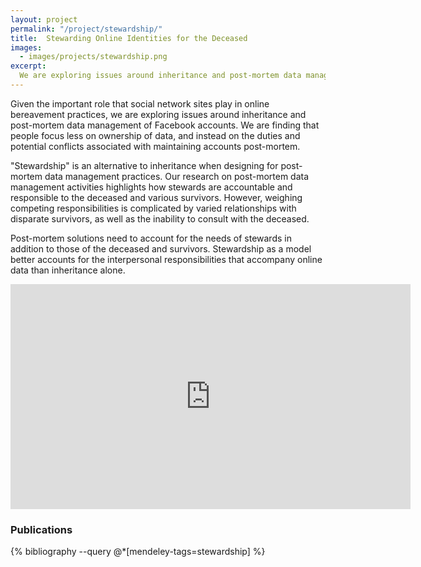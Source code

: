 ```yaml
---
layout: project
permalink: "/project/stewardship/"
title:  Stewarding Online Identities for the Deceased
images:
  - images/projects/stewardship.png
excerpt:
  We are exploring issues around inheritance and post-mortem data management of Facebook accounts. We are finding that people focus less on ownership of data, and instead on the duties and potential conflicts associated with maintaining accounts post-mortem. "Stewardship" is an alternative to inheritance when designing for post-mortem data management practices.
---
```


Given the important role that social network sites play in online bereavement practices, we are exploring issues around inheritance and post-mortem data management of Facebook accounts. We are finding that people focus less on ownership of data, and instead on the duties and potential conflicts associated with maintaining accounts post-mortem.

"Stewardship" is an alternative to inheritance when designing for post-mortem data management practices. Our research on post-mortem data management activities highlights how stewards are accountable and responsible to the deceased and various survivors. However, weighing competing responsibilities is complicated by varied relationships with disparate survivors, as well as the inability to consult with the deceased.

Post-mortem solutions need to account for the needs of stewards in addition to those of the deceased and survivors. Stewardship as a model better accounts for the interpersonal responsibilities that accompany online data than inheritance alone.

<iframe src="https://player.vimeo.com/video/87832501?color=ffffff" width="640" height="360" frameborder="0" webkitallowfullscreen mozallowfullscreen allowfullscreen></iframe>


### Publications
{% bibliography --query @*[mendeley-tags=stewardship] %}
